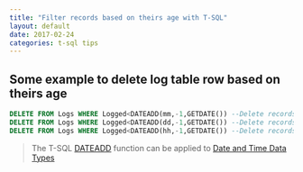 ```yaml
---
title: "Filter records based on theirs age with T-SQL"
layout: default
date: 2017-02-24
categories: t-sql tips
---
```


## Some example to delete log table row based on theirs age

```sql
DELETE FROM Logs WHERE Logged<DATEADD(mm,-1,GETDATE()) --Delete records older than one month
DELETE FROM Logs WHERE Logged<DATEADD(dd,-1,GETDATE()) --Delete records older than one day
DELETE FROM Logs WHERE Logged<DATEADD(hh,-1,GETDATE()) --Delete records older than one hour
```

> The T-SQL [DATEADD](https://msdn.microsoft.com/en-us/library/ms186819.aspx) function can be applied to [Date and Time Data Types](https://msdn.microsoft.com/en-us/library/ms186724.aspx)
